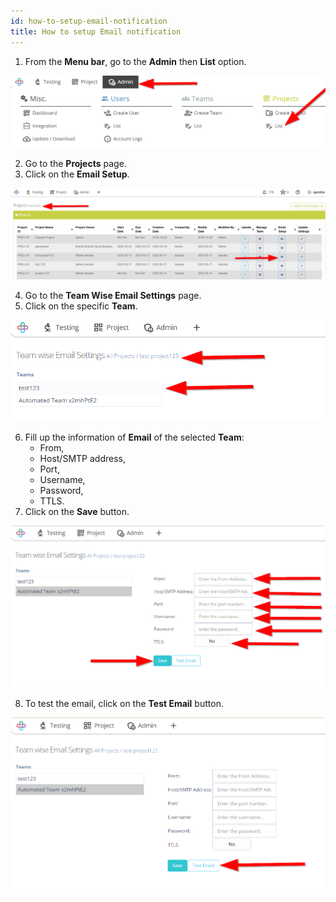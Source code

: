 ```yaml
---
id: how-to-setup-email-notification
title: How to setup Email notification
---
```


1. From the **Menu bar**, go to the **Admin** then **List** option.

![](/img/how-tos/how-to-setup-email-notification/admin-list.png)

2. Go to the **Projects** page.
3. Click on the **Email Setup**.

![](/img/how-tos/how-to-setup-email-notification/email-setup.png)

4. Go to the **Team Wise Email Settings** page.
5. Click on the specific **Team**.

![](/img/how-tos/how-to-setup-email-notification/email-team.png)

6. Fill up the information of **Email** of the selected **Team**:
    * From,
    * Host/SMTP address,
    * Port,
    * Username,
    * Password,
    * TTLS.
7. Click on the **Save** button.

![](/img/how-tos/how-to-setup-email-notification/save-email.png)

8. To test the email, click on the **Test Email** button.

![](/img/how-tos/how-to-setup-email-notification/test-email.png)

